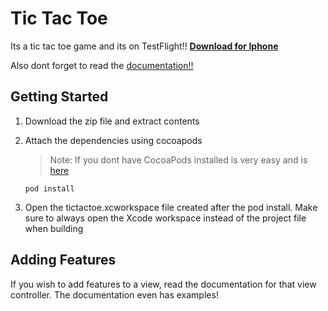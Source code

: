 # Tic Tac Toe
Its a tic tac toe game and its on TestFlight!! 
[**Download for Iphone**](https://testflight.apple.com/join/j9ZwgWuQ)

Also dont forget to read the [documentation!!](https://tictactoe-74f2c.web.app/docs/GS)

## Getting Started

1. Download the zip file and extract contents
2. Attach the dependencies using cocoapods
      > Note: If you dont have CocoaPods installed is very easy and is [here](https://cocoapods.org/) 

      ```
      pod install
      ```
3. Open the tictactoe.xcworkspace file created after the pod install. Make sure to always open the Xcode workspace instead of the project file when building

## Adding Features

If you wish to add features to a view, read the documentation for that view controller. The documentation even has examples!
